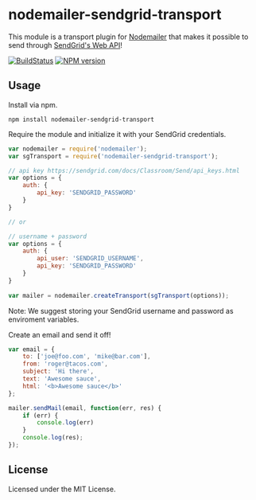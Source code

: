# nodemailer-sendgrid-transport

This module is a transport plugin for [Nodemailer](https://github.com/andris9/Nodemailer) that makes it possible to send through [SendGrid's Web API](https://sendgrid.com/docs/API_Reference/Web_API/mail.html)!

[![BuildStatus](https://travis-ci.org/sendgrid/nodemailer-sendgrid-transport.svg?branch=master)](https://travis-ci.org/sendgrid/nodemailer-sendgrid-transport)
[![NPM version](https://badge.fury.io/js/nodemailer-sendgrid-transport.svg)](http://badge.fury.io/js/nodemailer-sendgrid-transport)

## Usage
Install via npm.

	npm install nodemailer-sendgrid-transport

Require the module and initialize it with your SendGrid credentials.

```javascript
var nodemailer = require('nodemailer');
var sgTransport = require('nodemailer-sendgrid-transport');

// api key https://sendgrid.com/docs/Classroom/Send/api_keys.html
var options = {
	auth: {
		api_key: 'SENDGRID_PASSWORD'
	}
}

// or

// username + password
var options = {
	auth: {
		api_user: 'SENDGRID_USERNAME',
		api_key: 'SENDGRID_PASSWORD'
	}
}
	
var mailer = nodemailer.createTransport(sgTransport(options));
```

Note: We suggest storing your SendGrid username and password as enviroment variables.

Create an email and send it off!

```javascript
var email = {
	to: ['joe@foo.com', 'mike@bar.com'],
	from: 'roger@tacos.com',
	subject: 'Hi there',
	text: 'Awesome sauce',
	html: '<b>Awesome sauce</b>'
};

mailer.sendMail(email, function(err, res) {
	if (err) { 
		console.log(err) 
	}
	console.log(res);
});
```
## License
Licensed under the MIT License.

